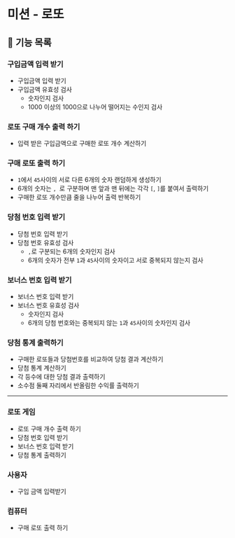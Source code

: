 # 미션 - 로또

## 📄  기능 목록

### 구입금액 입력 받기
- 구입금액 입력 받기
- 구입금액 유효성 검사
  - 숫자인지 검사
  - 1000 이상의 1000으로 나누어 떨어지는 수인지 검사
    
### 로또 구매 개수 출력 하기
- 입력 받은 구입금액으로 구매한 로또 개수 계산하기

### 구매 로또 출력 하기
- `1`에서 `45`사이의 서로 다른 6개의 숫자 랜덤하게 생성하기
- 6개의 숫자는 `, `로 구분하며 맨 앞과 맨 뒤에는 각각 `[`, `]`를 붙여서 출력하기
- 구매한 로또 개수만큼 줄을 나누어 출력 반복하기

### 당첨 번호 입력 받기
- 당첨 번호 입력 받기
- 당첨 번호 유효성 검사
  - `,`로 구분되는 6개의 숫자인지 검사
  - 6개의 숫자가 전부 `1`과 `45`사이의 숫자이고 서로 중복되지 않는지 검사
    
### 보너스 번호 입력 받기
- 보너스 번호 입력 받기
- 보너스 번호 유효성 검사
    - 숫자인지 검사
    - 6개의 당첨 번호와는 중복되지 않는 `1`과 `45`사이의 숫자인지 검사
    
### 당첨 통계 출력하기
- 구매한 로또들과 당첨번호를 비교하여 당첨 결과 계산하기
- 당첨 통계 계산하기
- 각 등수에 대한 당첨 결과 출력하기
- 소수점 둘째 자리에서 반올림한 수익률 출력하기

---

### 로또 게임
- 로또 구매 개수 출력 하기
- 당첨 번호 입력 받기
- 보너스 번호 입력 받기
- 당첨 통계 출력하기

### 사용자
- 구입 금액 입력받기

### 컴퓨터
- 구매 로또 출력 하기